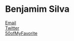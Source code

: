 # Benjamim Silva

<a href="mailto:fotobenjamim@gmail.com">Email</a><br>
<a href="https://twitter.com/benjamim">Twitter</a><br>
<a href="https://www.flickr.com/photos/fotoben/sets/72157633121900080/show/">50ofMyFavorite</a>
